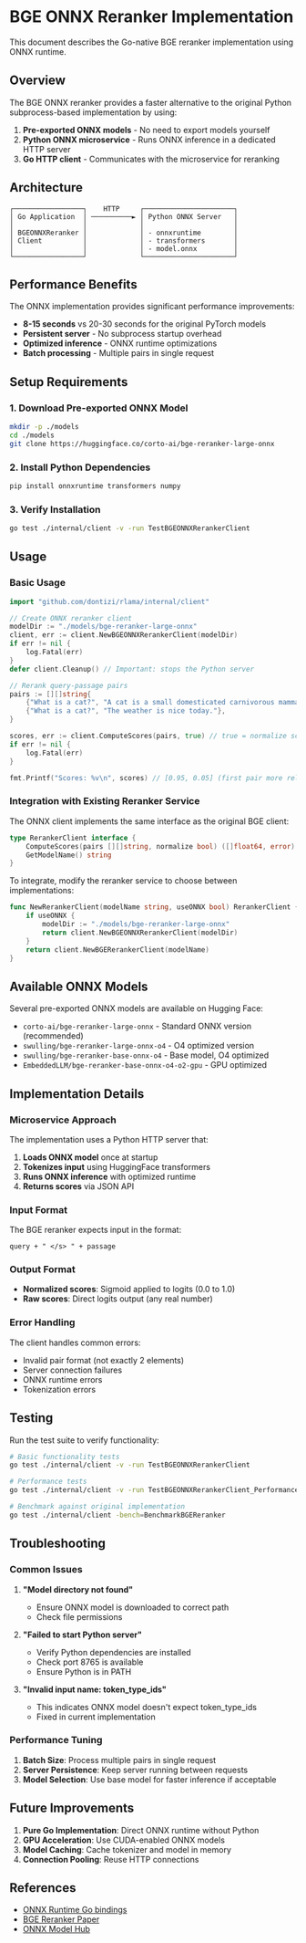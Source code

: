 # BGE ONNX Reranker Implementation

This document describes the Go-native BGE reranker implementation using ONNX runtime.

## Overview

The BGE ONNX reranker provides a faster alternative to the original Python subprocess-based implementation by using:

1. **Pre-exported ONNX models** - No need to export models yourself
2. **Python ONNX microservice** - Runs ONNX inference in a dedicated HTTP server
3. **Go HTTP client** - Communicates with the microservice for reranking

## Architecture

```
┌─────────────────┐    HTTP     ┌──────────────────────┐
│ Go Application  │ ──────────► │ Python ONNX Server   │
│                 │             │                      │
│ BGEONNXReranker │             │ - onnxruntime        │
│ Client          │             │ - transformers       │
│                 │             │ - model.onnx         │
└─────────────────┘             └──────────────────────┘
```

## Performance Benefits

The ONNX implementation provides significant performance improvements:

- **8-15 seconds** vs 20-30 seconds for the original PyTorch models
- **Persistent server** - No subprocess startup overhead
- **Optimized inference** - ONNX runtime optimizations
- **Batch processing** - Multiple pairs in single request

## Setup Requirements

### 1. Download Pre-exported ONNX Model

```bash
mkdir -p ./models
cd ./models
git clone https://huggingface.co/corto-ai/bge-reranker-large-onnx
```

### 2. Install Python Dependencies

```bash
pip install onnxruntime transformers numpy
```

### 3. Verify Installation

```bash
go test ./internal/client -v -run TestBGEONNXRerankerClient
```

## Usage

### Basic Usage

```go
import "github.com/dontizi/rlama/internal/client"

// Create ONNX reranker client
modelDir := "./models/bge-reranker-large-onnx"
client, err := client.NewBGEONNXRerankerClient(modelDir)
if err != nil {
    log.Fatal(err)
}
defer client.Cleanup() // Important: stops the Python server

// Rerank query-passage pairs
pairs := [][]string{
    {"What is a cat?", "A cat is a small domesticated carnivorous mammal."},
    {"What is a cat?", "The weather is nice today."},
}

scores, err := client.ComputeScores(pairs, true) // true = normalize scores
if err != nil {
    log.Fatal(err)
}

fmt.Printf("Scores: %v\n", scores) // [0.95, 0.05] (first pair more relevant)
```

### Integration with Existing Reranker Service

The ONNX client implements the same interface as the original BGE client:

```go
type RerankerClient interface {
    ComputeScores(pairs [][]string, normalize bool) ([]float64, error)
    GetModelName() string
}
```

To integrate, modify the reranker service to choose between implementations:

```go
func NewRerankerClient(modelName string, useONNX bool) RerankerClient {
    if useONNX {
        modelDir := "./models/bge-reranker-large-onnx"
        return client.NewBGEONNXRerankerClient(modelDir)
    }
    return client.NewBGERerankerClient(modelName)
}
```

## Available ONNX Models

Several pre-exported ONNX models are available on Hugging Face:

- `corto-ai/bge-reranker-large-onnx` - Standard ONNX version (recommended)
- `swulling/bge-reranker-large-onnx-o4` - O4 optimized version
- `swulling/bge-reranker-base-onnx-o4` - Base model, O4 optimized  
- `EmbeddedLLM/bge-reranker-base-onnx-o4-o2-gpu` - GPU optimized

## Implementation Details

### Microservice Approach

The implementation uses a Python HTTP server that:

1. **Loads ONNX model** once at startup
2. **Tokenizes input** using HuggingFace transformers
3. **Runs ONNX inference** with optimized runtime
4. **Returns scores** via JSON API

### Input Format

The BGE reranker expects input in the format:
```
query + " </s> " + passage
```

### Output Format

- **Normalized scores**: Sigmoid applied to logits (0.0 to 1.0)
- **Raw scores**: Direct logits output (any real number)

### Error Handling

The client handles common errors:
- Invalid pair format (not exactly 2 elements)
- Server connection failures
- ONNX runtime errors
- Tokenization errors

## Testing

Run the test suite to verify functionality:

```bash
# Basic functionality tests
go test ./internal/client -v -run TestBGEONNXRerankerClient

# Performance tests  
go test ./internal/client -v -run TestBGEONNXRerankerClient_Performance

# Benchmark against original implementation
go test ./internal/client -bench=BenchmarkBGEReranker
```

## Troubleshooting

### Common Issues

1. **"Model directory not found"**
   - Ensure ONNX model is downloaded to correct path
   - Check file permissions

2. **"Failed to start Python server"**
   - Verify Python dependencies are installed
   - Check port 8765 is available
   - Ensure Python is in PATH

3. **"Invalid input name: token_type_ids"**
   - This indicates ONNX model doesn't expect token_type_ids
   - Fixed in current implementation

### Performance Tuning

1. **Batch Size**: Process multiple pairs in single request
2. **Server Persistence**: Keep server running between requests
3. **Model Selection**: Use base model for faster inference if acceptable

## Future Improvements

1. **Pure Go Implementation**: Direct ONNX runtime without Python
2. **GPU Acceleration**: Use CUDA-enabled ONNX models
3. **Model Caching**: Cache tokenizer and model in memory
4. **Connection Pooling**: Reuse HTTP connections

## References

- [ONNX Runtime Go bindings](https://github.com/yalue/onnxruntime_go)
- [BGE Reranker Paper](https://arxiv.org/abs/2309.07597)
- [ONNX Model Hub](https://huggingface.co/models?library=onnx)